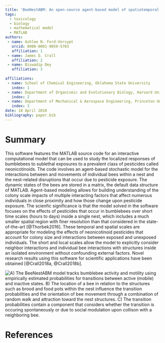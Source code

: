 ```yaml
---
title: 'BeeNestABM: An open-source agent-based model of spatiotemporal distribution of bumblebees in nests'
tags:
  - toxicology
  - biology
  - mathematical model
  - MATLAB
authors:
 - name: Ashlee N. Ford-Versypt
   orcid: 0000-0001-9059-5703
   affiliation: 1
 - name: James D. Crall
   affiliation: 2
 - name: Biswadip Dey
   affiliation: 3
   
affiliations:
 - name: School of Chemical Engineering, Oklahoma State University
   index: 1
 - name: Department of Organismic and Evolutionary Biology, Harvard University
   index: 2 
 - name: Department of Mechanical & Aerospace Engineering, Princeton University
   index: 3  
date: 18 April 2018
bibliography: paper.bib
---
```


# Summary

This software features the MATLAB source code for an interactive computational model that can be used to study the localized responses 
of bumblebees to sublethal exposures to a prevalent class of pesticides called neonicotinoids. The code involves an agent-based stochastic model for the interactions between 
and movements of individual bees within a nest and the nest-related disruptions that occur due to pesticide exposure. The dynamic states of the bees are stored in a matrix, the default data structure 
of MATLAB. Agent-based modeling allows for building understanding of the colony scale impacts of multiple interacting factors that affect numerous individuals in close proximity and how those change upon pesticide exposure. The scienfic significance is that the model solved in the software focuses 
on the effects of pesticides that occur in bumblebees over short time scales (hours to days) inside a single nest, which includes a much 
smaller spatial region with finer resolution than that considered in the state-of-the-art
[@Thorbek2016]. These temporal and spatial scales are appropriate for modeling the effects of 
neonicotinoid pesticides that account for colony size and interactions between exposed and unexposed individuals. The short and local scales allow the model to explicitly consider neighbor interactions and individual bee interactions with structures inside an isolated
environment without confounding external factors. Novel research results using this software for scientific applications have been obtained [@Crall2018a, @Crall2018b].

![A) The BeeNestABM model tracks bumblebee activity and motility using empirically estimated probabilities for transitions between active (mobile) and inactive states. B) The location of a bee in relation to the structures such as brood and food pots within the nest influence the transition probabilities and the orientation of bee movement through a combination of random walk and attraction toward the nest structures. C) The transition probabilities contain a component that considers whether the transition is occuring spontaneously or due to social modulation upon collison with a neighboring bee.](BeeNestABMtransitions.png)

# References
